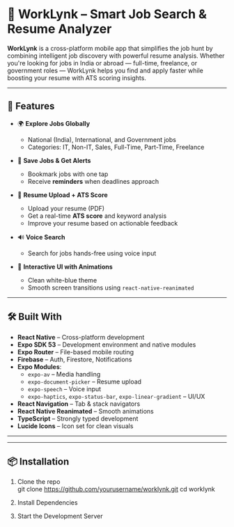 # 📱 WorkLynk – Smart Job Search & Resume Analyzer

**WorkLynk** is a cross-platform mobile app that simplifies the job hunt by combining intelligent job discovery with powerful resume analysis. Whether you're looking for jobs in India or abroad — full-time, freelance, or government roles — WorkLynk helps you find and apply faster while boosting your resume with ATS scoring insights.

---

## 🚀 Features

- 🌍 **Explore Jobs Globally**  
  - National (India), International, and Government jobs  
  - Categories: IT, Non-IT, Sales, Full-Time, Part-Time, Freelance  

- 💾 **Save Jobs & Get Alerts**  
  - Bookmark jobs with one tap  
  - Receive **reminders** when deadlines approach  

- 📄 **Resume Upload + ATS Score**  
  - Upload your resume (PDF)  
  - Get a real-time **ATS score** and keyword analysis  
  - Improve your resume based on actionable feedback  

- 🔊 **Voice Search**  
  - Search for jobs hands-free using voice input  

- 🎨 **Interactive UI with Animations**  
  - Clean white-blue theme  
  - Smooth screen transitions using `react-native-reanimated`

---

## 🛠 Built With

- **React Native** – Cross-platform development  
- **Expo SDK 53** – Development environment and native modules  
- **Expo Router** – File-based mobile routing  
- **Firebase** – Auth, Firestore, Notifications  
- **Expo Modules**:  
  - `expo-av` – Media handling  
  - `expo-document-picker` – Resume upload  
  - `expo-speech` – Voice input  
  - `expo-haptics`, `expo-status-bar`, `expo-linear-gradient` – UI/UX  
- **React Navigation** – Tab & stack navigators  
- **React Native Reanimated** – Smooth animations  
- **TypeScript** – Strongly typed development  
- **Lucide Icons** – Icon set for clean visuals  

---


---

## 📦 Installation

1. Clone the repo  
git clone https://github.com/yourusername/worklynk.git
cd worklynk

2. Install Dependencies
3. Start the Development Server
